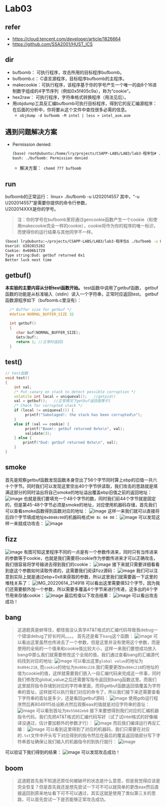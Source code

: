 # Lab03

## refer
* https://cloud.tencent.com/developer/article/1826664
* https://github.com/SSA2001/HUST_ICS

## dir
* bufbomb：     可执行程序，攻击所用的目标程序bufbomb。
* bufbomb.c：  C语言源程序，目标程序bufbomb的主程序。
* makecookie：可执行程序，该程序基于你的学号产生一个唯一的由8个16进制数字组成的4字节序列（例如0x5f405c9a），称为“cookie”。
* hex2raw：       可执行程序，字符串格式转换程序（用法见后）。
* 用objdump工具反汇编bufbomb可执行目标程序，得到它的反汇编源程序：在后面的分析中，你将要从这个文件中查找很多必需的信息。
  * `objdump -d bufbomb -M intel | less > intel_asm.asm`

## 遇到问题解决方案
* Permission denied:
    ```sh
    (base) root@ubuntu:/home/lry/projects/CSAPP-LABS/LAB3/lab3-程序包# ./bufbomb -u U202015282
    bash: ./bufbomb: Permission denied
    ```
    * 解决方案：` chomd 777 bufbomb`



## run
bufbomb的正常运行：
                   linux> ./bufbomb -u U202014557
其中，“-u U202014557”是需要你提供的命令行参数，  
             U202014XXX是你的学号。
> 注：你的学号在bufbomb里将通过gencookie函数产生一个cookie（和使用makecookie完全一样的cookie），cookie将作为你的程序的唯一标识，而使得你的运行结果与其他同学不一样。

```sh
(base) lry@ubuntu:~/projects/CSAPP-LABS/LAB3/lab3-程序包$ ./bufbomb -u U202015282
Userid: U202015282
Cookie: 0x606b1729
Type string:Dud: getbuf returned 0x1
Better luck next time
```


## getbuf()
**本实验的主要内容从分析test函数开始。**
test函数中调用了getbuf函数， getbuf函数的功能是从标准输入（stdin）读入一个字符串，正常时应返回test。
getbuf函数源程序如下（bufbomb.c里没有）：

```cpp
  /* Buffer size for getbuf */
  #define NORMAL_BUFFER_SIZE 32

  int getbuf()
  {
     char buf[NORMAL_BUFFER_SIZE];
     Gets(buf);
     return 1; //正常时返回1
  }
```

## test()

```cpp
// test函数
void test()
{
    int val;
    /* Put canary on stack to detect possible corruption */
    volatile int local = uniqueval();   //getpid()
    val = getbuf();   //正常情况下getbuf返回值等于1
    /* Check for corrupted stack */
    if (local != uniqueval()) {
         printf("Sabotaged!: the stack has been corrupted\n");
    }
    else if (val == cookie) {
         printf("Boom!: getbuf returned 0x%x\n", val);
         validate(3);
    } else {
        printf("Dud: getbuf returned 0x%x\n", val);
    }
}
```

## smoke

首先是观察getbuf函数发现函数本身空出了56个字节同时算上ebp的旧值一共六十个字节。同时我们可以发现这里空出40个字节供读取，我们攻击的思路就是填满这部分的同时溢出将自己smoke的地址溢出覆盖ebp旧值之前的返回地址：
![image](https://user-images.githubusercontent.com/77330637/173588583-1f3fe345-6b63-4095-bf54-ee818a7498cf.png)
也就是我们要填充一个48个字节的数，同时我们前44个字节就是固定的，但是第45-48个字节必须是smoke的地址，对应使用机器码存储，首先我们可以查看smoke函数得到函数对应的地址：
![image](https://user-images.githubusercontent.com/77330637/173589262-b8a3dd30-7be6-4570-a2f3-888a6e389494.png)
这样一来我们就可以直接将后四个字节填成地址`0x8048c90`的机器码格式`90 8c 04 08`：
![image](https://user-images.githubusercontent.com/77330637/173589344-d6590eb9-ca70-42dd-8e9c-1838ea10d4cf.png)
可以发现这样一来就成功攻击：
![image](https://user-images.githubusercontent.com/77330637/173589669-74af026f-93ce-43de-812f-14277dc63cb1.png)





## fizz

![image](https://user-images.githubusercontent.com/77330637/173591206-e6073318-3999-4ead-9903-9c76f69cf0bc.png)
有图可知这里程序不同的一点是有一个参数传进来，同时只有当传进来的参数等于cookie，也就是我们需要将cookie作为参数传进来才可以正确攻击，我们很容易将学号输进去得到我们的cookie：
![image](https://user-images.githubusercontent.com/77330637/173591647-52aa4ff8-5cf1-4414-b65f-984f166f31c7.png)
接下来就只需要详细看看到底这个参数如何读取传递的，这需要我们阅读fizz源码：
![image](https://user-images.githubusercontent.com/77330637/173592080-2b58ee4d-9f46-46b6-aa00-d16075038cf7.png)
我们可以注意到实际上就是通过ebp+0x8来获取的参数，所以这里我们就需要画一下这里的堆栈关系了：
![IMG_20220614_214918](https://user-images.githubusercontent.com/77330637/173593819-9027137b-0db2-4cc4-b49c-c22ea69d8778.jpg)
可以看出这里需要填52个字节，因为我们还需要额外加一个参数，所以需要多覆盖4个字节来进行传递，这多出的4个字节用来存储cookie：
![image](https://user-images.githubusercontent.com/77330637/173594145-ccc58edf-6a16-4243-b12f-0a3b5fb5033e.png)
最后检查以下攻击结果：
![image](https://user-images.githubusercontent.com/77330637/173594315-6fe36eaa-b75b-44c9-bb0b-6729263a7f91.png)
可以看出攻击成功！



## bang

> 这道题真是蚌埠住，都怪我没认真学AT&T格式的汇编代码导致我debug一个错误debug了好长时间。。。。
首先还是看下`bang`这个函数：
![image](https://user-images.githubusercontent.com/77330637/173594879-d0ffca96-1232-48a5-b133-7d3537767e8b.png)
可以看出这里虽然也传进去了一个参数，但是这里并没有使用这个参数，而是使用的全局的一个值来和cookie值比较大小，这样一来我们要想成功放入bang中那么我们就需要修改这个全局的值，我们通过查看bang的汇编源代码找到对应的地址:
![image](https://user-images.githubusercontent.com/77330637/173596533-d90aa025-8569-4b5a-b889-06302d19f7ac.png)
可以看出这里`global value`的地址为`0x804c218`, 而`cookie`的地址为`0x804c220`.我们需要更改`0x804c218`的地址的值为cookie的值，这样就需要我们嵌入一段汇编代码来完成这一件事，同时我们修改完global_value之后还需要写指令返回到bang函数这里。而我们这里就将指令存储到对应的字符串里面，而将getbuf函数返回值覆盖为字符串的首址，这样就可以执行我们对应的命令了，所以我们接下来还需要查看下字符串的首址是多少，还是看回getbuf源码：
![image](https://user-images.githubusercontent.com/77330637/173599780-5a79ad0a-cc9e-476e-ba42-586e2a7da676.png)
使用gdb运行程序然后再80491f5处设断点然后观察eax的值就是对应字符串的首址：
![image](https://user-images.githubusercontent.com/77330637/173600348-dd7520f8-ea10-4195-b8fa-21d94e13540d.png)
可以看到首址为`0x55682eb8`
接下来要想得到我们对应的汇编机器指令代码，我们先把AT&T格式的汇编代码写好（试了试intel格式的好像编译没通过，估计要加额外的参数才行）：
![image](https://user-images.githubusercontent.com/77330637/173599513-4b4eeeca-d26f-47b8-a713-42eae0062435.png)
而后我们编译运行再反汇编：
![image](https://user-images.githubusercontent.com/77330637/173601049-1bdb5e97-1959-42e8-bdbb-62f8a2387477.png)
可以看到这里得到了对应的机器码，我们只需要在对应的`.txt`文件中开头写下对应得到的指令然后在最后的覆盖返回值部分写下字符串首址确保让我们输入的机器指令的到执行就行：
![image](https://user-images.githubusercontent.com/77330637/173601739-3ff6994b-d599-4b20-8d50-f8629308429e.png)

可以验证下我们得到的结果：
![image](https://user-images.githubusercontent.com/77330637/173601877-a890725a-856e-49a9-b15a-f5a3bca3137d.png)
可以发现攻击成功！


## boom
> 这道题首先我不知道还原任何被破坏的状态是什么意思，但是我觉得应该是完全恢复？但是首先我还是想先尝试一下可不可以就简单的更改eax然后直接返回到原来地址看下可不可以通过，其实这就是使用了类似第三关的思路，可以首先尝试一下是否能够正常攻击成功。







